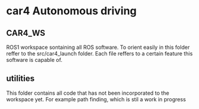# car4 Autonomous driving

## CAR4_WS
ROS1 workspace sontaining all ROS software.
To orient easily in this folder reffer to the src/car4_launch folder. Each file reffers to a certain feature this software is capable of.


## utilities
This folder contains all code that has not been incorporated to the workspace yet. For example path finding, which is stil a work in progress
